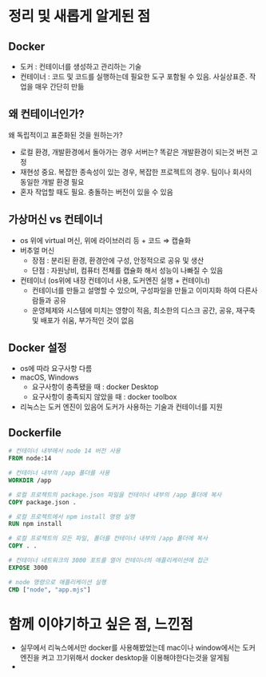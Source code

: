 # 정리 및 새롭게 알게된 점

## Docker
- 도커 : 컨테이너를 생성하고 관리하는 기술
- 컨테이너 : 코드 및 코드를 실행하는데 필요한 도구 포함될 수 있음. 사실상표준. 작업을 매우 간단히 만듦

## 왜 컨테이너인가?
왜 독립적이고 표준화된 것을 원하는가?
- 로컬 환경, 개발환경에서 돌아가는 경우 서버는? 똑같은 개발환경이 되는것 버전 고정
- 재현성 중요. 복잡한 종속성이 있는 경우, 복잡한 프로젝트의 경우. 팀이나 회사의 동일한 개발 환경 필요
- 혼자 작업할 때도 필요. 충돌하는 버전이 있을 수 있음

## 가상머신 vs 컨테이너
- os 위에 virtual 머신, 위에 라이브러리 등 + 코드 ⇒ 캡슐화
- 버추얼 머신
    - 장점 : 분리된 환경, 환경안에 구성, 안정적으로 공유 및 생산
    - 단점 : 자원낭비, 컴퓨터 전체를 캡슐화 해서 성능이 나빠질 수 있음
- 컨테이너 (os위에 내장 컨테이너 사용, 도커엔진 실행 + 컨테이너)
    - 컨테이너를 만들고 설명할 수 있으며, 구성파일을 만들고 이미지화 하여 다른사람들과 공유
    - 운영체제와 시스템에 미치는 영향이 적음, 최소한의 디스크 공간, 공유, 재구축 및 배포가 쉬움, 부가적인 것이 없음

## Docker 설정
- os에 따라 요구사항 다름
- macOS, Windows
    - 요구사항이 충족됐을 때 : docker Desktop
    - 요구사항이 충족되지 않았을 때 : docker toolbox
- 리눅스는 도커 엔진이 있음어 도커가 사용하는 기술과 컨테이너를 지원

## Dockerfile
```dockerfile
# 컨테이너 내부에서 node 14 버전 사용
FROM node:14

# 컨테이너 내부의 /app 폴더를 사용
WORKDIR /app

# 로컬 프로젝트의 package.json 파일을 컨테이너 내부의 /app 폴더에 복사
COPY package.json .

# 로컬 프로젝트에서 npm install 명령 실행
RUN npm install

# 로컬 프로젝트의 모든 파일, 폴더를 컨테이너 내부의 /app 폴더에 복사
COPY . . 

# 컨테이너 네트워크의 3000 포트를 열어 컨테이너의 애플리케이션에 접근
EXPOSE 3000

# node 명령으로 애플리케이션 실행
CMD ["node", "app.mjs"]
```
# 함께 이야기하고 싶은 점, 느낀점

- 실무에서 리눅스에서만 docker를 사용해봤었는데 mac이나 window에서는 도커엔진을 켜고 끄기위해서 docker desktop을 이용해야한다는것을 알게됨
- 